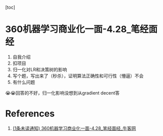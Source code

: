 [toc]

# 360机器学习商业化一面-4.28_笔经面经

1. 自我介绍
2. 扣项目
3. 归一化对LR和决策树的影响
4. 写个题，写出来了（秒杀），证明算法正确性和可行性（懵逼）不会
5. 有什么问题

😭😭回答的不好，归一化影响没想到从gradient decent答

# References
1. [(1条未读通知) 360机器学习商业化一面-4.28_笔经面经_牛客网](https://www.nowcoder.com/discuss/420194)

